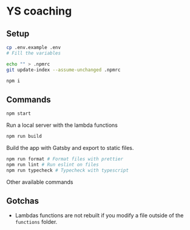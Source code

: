 # YS coaching

## Setup

```bash
cp .env.example .env
# Fill the variables

echo "" > .npmrc
git update-index --assume-unchanged .npmrc

npm i
```

## Commands

```bash
npm start
```

Run a local server with the lambda functions

```bash
npm run build
```

Build the app with Gatsby and export to static files.

```bash
npm run format # Format files with prettier
npm run lint # Run eslint on files
npm run typecheck # Typecheck with typescript
```

Other available commands

## Gotchas

* Lambdas functions are not rebuilt if you modify a file outside of the `functions` folder.
